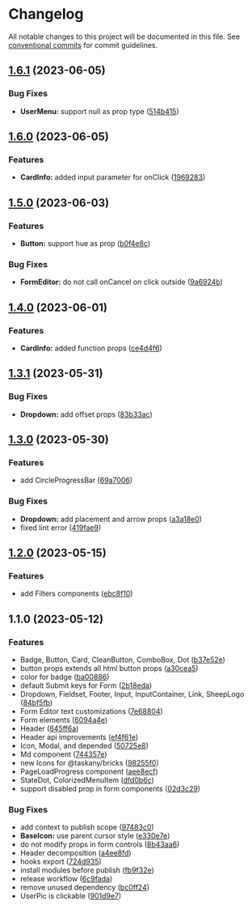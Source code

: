 # Changelog

All notable changes to this project will be documented in this file. See [conventional commits](https://www.conventionalcommits.org/en/v1.0.0/) for commit guidelines.

## [1.6.1](https://github.com/taskany-inc/bricks/compare/v1.6.0...v1.6.1) (2023-06-05)


### Bug Fixes

* **UserMenu:** support null as prop type ([514b415](https://github.com/taskany-inc/bricks/commit/514b41537854203c0737d46818177b498c4519cf))

## [1.6.0](https://github.com/taskany-inc/bricks/compare/v1.5.0...v1.6.0) (2023-06-05)


### Features

* **CardInfo:** added input parameter for onСlick ([1969283](https://github.com/taskany-inc/bricks/commit/19692836487745a1aceeb41173cd5f084bbba568))

## [1.5.0](https://github.com/taskany-inc/bricks/compare/v1.4.0...v1.5.0) (2023-06-03)


### Features

* **Button:** support hue as prop ([b0f4e8c](https://github.com/taskany-inc/bricks/commit/b0f4e8cb7ed89e63635270a4ef254a5b0b4162df))


### Bug Fixes

* **FormEditor:** do not call onCancel on click outside ([9a6924b](https://github.com/taskany-inc/bricks/commit/9a6924bbcdda23bc4e0ecb522e25fc50af57720a))

## [1.4.0](https://github.com/taskany-inc/bricks/compare/v1.3.1...v1.4.0) (2023-06-01)


### Features

* **CardInfo:** added function props ([ce4d4f6](https://github.com/taskany-inc/bricks/commit/ce4d4f6dc13014be3928321e9b4c3ca8404894d5))

## [1.3.1](https://github.com/taskany-inc/bricks/compare/v1.3.0...v1.3.1) (2023-05-31)


### Bug Fixes

* **Dropdown:** add offset props ([83b33ac](https://github.com/taskany-inc/bricks/commit/83b33ace9cfa1777668cd93c783606c44f0b6e8d))

## [1.3.0](https://github.com/taskany-inc/bricks/compare/v1.2.0...v1.3.0) (2023-05-30)


### Features

* add CircleProgressBar ([69a7006](https://github.com/taskany-inc/bricks/commit/69a7006751fbe64c47055635b21ad53099e59a0e))


### Bug Fixes

* **Dropdown:** add placement and arrow props ([a3a18e0](https://github.com/taskany-inc/bricks/commit/a3a18e089097b1191aa1dbeb1d2e8c513f8e9b94))
* fixed lint error ([419fae9](https://github.com/taskany-inc/bricks/commit/419fae94a052b08ae54b2d599a1df9d552e7f0e2))

## [1.2.0](https://github.com/taskany-inc/bricks/compare/v1.1.0...v1.2.0) (2023-05-15)


### Features

* add Filters components ([ebc8f10](https://github.com/taskany-inc/bricks/commit/ebc8f106fcd79768eab272e6c32c4ccdf4c63e8e))

## 1.1.0 (2023-05-12)


### Features

* Badge, Button, Card, CleanButton, ComboBox, Dot ([b37e52e](https://github.com/taskany-inc/bricks/commit/b37e52e3814f36030ea881b7145c3f0c6d96c79a))
* button props extends all html button props ([a30cea5](https://github.com/taskany-inc/bricks/commit/a30cea513ae920c6f03de177f87c0c1c1c9446d4))
* color for badge ([ba00886](https://github.com/taskany-inc/bricks/commit/ba00886fe7ffffcbeceef70429655ffd788462a6))
* default Submit keys for Form ([2b18eda](https://github.com/taskany-inc/bricks/commit/2b18edad7e21dd9363f84d37d66b667e0dbc43a0))
* Dropdown, Fieldset, Footer, Input, InputContainer, Link, SheepLogo ([84bf5fb](https://github.com/taskany-inc/bricks/commit/84bf5fb4a32e1700ad51ef905eb665abf5ae9833))
* Form Editor text customizations ([7e68804](https://github.com/taskany-inc/bricks/commit/7e68804c473a25f46d63db0b895e3a1ffb828b51))
* Form elements ([6094a4e](https://github.com/taskany-inc/bricks/commit/6094a4e734a509d4d9de40b6e74d1206ba400c69))
* Header ([645ff6a](https://github.com/taskany-inc/bricks/commit/645ff6a2e227dcb185f5d0e8e81b17f52cb88aed))
* Header api improvements ([ef4f61e](https://github.com/taskany-inc/bricks/commit/ef4f61e5ec24ef03b1554baad64a9985ec250e1a))
* Icon, Modal, and depended ([50725e8](https://github.com/taskany-inc/bricks/commit/50725e8ae2bdd6e1ba03e5d837480f08e8fd4413))
* Md component ([744357e](https://github.com/taskany-inc/bricks/commit/744357e0150c2a1e476020533d8ceb945eba8203))
* new Icons for @taskany/bricks ([98255f0](https://github.com/taskany-inc/bricks/commit/98255f05a155cd56bf7886d814c70a0650929029))
* PageLoadProgress component ([aee8ecf](https://github.com/taskany-inc/bricks/commit/aee8ecf7867a7bc3be06f2d65c7c3c35d9952ffd))
* StateDot, ColorizedMenuItem ([dfd0b6c](https://github.com/taskany-inc/bricks/commit/dfd0b6ca6d3c70be32b43cf5f1724488f7d473ac))
* support disabled prop in form components ([02d3c29](https://github.com/taskany-inc/bricks/commit/02d3c2986ef07d4fc6409053fada9989b89edfdc))


### Bug Fixes

* add context to publish scope ([97483c0](https://github.com/taskany-inc/bricks/commit/97483c0d92601b3458b9b9300087e7b640dfcbfc))
* **BaseIcon:** use parent cursor style ([e330e7e](https://github.com/taskany-inc/bricks/commit/e330e7e81068d0ab1201bff15583dbd07c050af6))
* do not modify props in form controls ([8b43aa6](https://github.com/taskany-inc/bricks/commit/8b43aa63a9b35aff9118a870bbe0f9002240960a))
* Header decomposition ([a4ee8fd](https://github.com/taskany-inc/bricks/commit/a4ee8fd1d87851b1b68dd1b76d793d7aeb5d1f94))
* hooks export ([724d935](https://github.com/taskany-inc/bricks/commit/724d9351e0c3bc166c771f705035edf7a5e5ede4))
* install modules before publish ([fb9f32e](https://github.com/taskany-inc/bricks/commit/fb9f32e6d7076112f79ea199a9c2bc2f1bc7c116))
* release workflow ([6c9fada](https://github.com/taskany-inc/bricks/commit/6c9fada22d57fe0724950ba59b2dae84508de292))
* remove unused dependency ([bc0ff24](https://github.com/taskany-inc/bricks/commit/bc0ff24641629fb7c4d5d48592093e0ab6e138d8))
* UserPic is clickable ([901d9e7](https://github.com/taskany-inc/bricks/commit/901d9e7c661548203b5915dcbd8c70d7ad4397e8))
